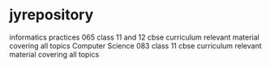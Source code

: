 # jyrepository
informatics practices 065 class 11 and 12 cbse curriculum relevant material covering all topics
Computer Science 083 class 11 cbse curriculum relevant material covering all topics
